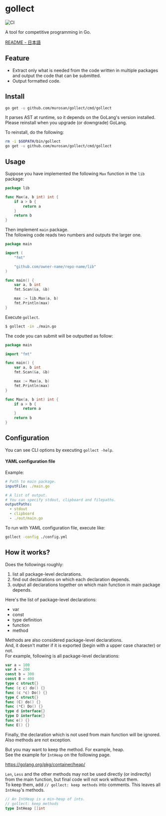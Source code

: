 # gollect

![CI](https://github.com/murosan/gollect/workflows/CI/badge.svg?branch=master)

A tool for competitive programming in Go.

[README - 日本語](./docs/README_ja.md)

## Feature

- Extract only what is needed from the code written in multiple packages and output the code that can be submitted.
- Output formatted code.

## Install

```sh
go get -u github.com/murosan/gollect/cmd/gollect
```

It parses AST at runtime, so it depends on the GoLang's version installed.  
Please reinstall when you upgrade (or downgrade) GoLang.

To reinstall, do the following:

```sh
rm -i $GOPATH/bin/gollect
go get -u github.com/murosan/gollect/cmd/gollect
```

## Usage

Suppose you have implemented the following `Max` function in the `lib` package:

```go
package lib

func Max(a, b int) int {
	if a > b {
		return a
	}
	return b
}
```

Then implement `main` package.  
The following code reads two numbers and outputs the larger one.

```go
package main

import (
	"fmt"

	"github.com/owner-name/repo-name/lib"
)

func main() {
	var a, b int
	fmt.Scan(&a, &b)

	max := lib.Max(a, b)
	fmt.Println(max)
}
```

Execute `gollect`.

```sh
$ gollect -in ./main.go
```

The code you can submit will be outputted as follow:

```go
package main

import "fmt"

func main() {
	var a, b int
	fmt.Scan(&a, &b)

	max := Max(a, b)
	fmt.Println(max)
}

func Max(a, b int) int {
	if a > b {
		return a
	}
	return b
}
```

## Configuration

You can see CLI options by executing `gollect -help`.

#### YAML configuration file

Example:

```yml
# Path to main package.
inputFile: ./main.go

# A list of output.
# You can specify stdout, clipboard and filepaths.
outputPaths:
  - stdout
  - clipboard
  - ./out/main.go
```

To run with YAML configuration file, execute like:

```sh
gollect -config ./config.yml
```

## How it works?

Does the followings roughly:

1. list all package-level declarations.
2. find out declarations on which each declaration depends.
3. output all declarations together on which main function in main package depends.

Here's the list of package-level declarations:

- var
- const
- type definition
- function
- method

Methods are also considered package-level declarations.  
And, it doesn't matter if it is exported (begin with a upper case character) or not.  
For example, following is all package-level declarations:

```go
var a = 100
var A = 200
const b = 300
const B = 400
type c struct{}
func (c c) do() {}
func (c *c) Do() {}
type C struct{}
func (C) do() {}
func (*C) Do() {}
type d interface{}
type D interface{}
func e() {}
func E() {}
```

Finally, the declaration which is not used from main function will be ignored.  
Also methods are not exception.

But you may want to keep the method. For example, heap.  
See the example for `IntHeap` on the foillowing page.

https://golang.org/pkg/container/heap/

`Len`, `Less` and the other methods may not be used directly (or indirectly) from the main function, but final code will not work without them.  
To keep them, add `// gollect: keep methods` into comments.
This leaves all `IntHeap`'s methods.

```go
// An IntHeap is a min-heap of ints.
// gollect: keep methods
type IntHeap []int
```
